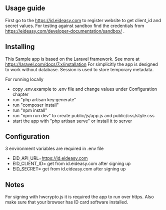 ## Usage guide 

First go to the https://id.eideasy.com to register website to get client_id and secret values. For testing against sandbox find the credentials from https://eideasy.com/developer-documentation/sandbox/ .

## Installing
This Sample app is based on the Laravel framework. See more at https://laravel.com/docs/7.x/installation
For simplicitly the app is designed to work without database. Session is used to store temporary metadata.

For running locally

- copy .env.example to .env file and change values under Configuration chapter
- run "php artisan key:generate"
- run "composer install"
- run "npm install"
- run "npm run dev" to create public/js/app.js and public/css/style.css 
- start the app with "php artisan serve" or install it to server

## Configuration

3 environment variables are required in .env file

- EID_API_URL=https://id.eideasy.com
- EID_CLIENT_ID= get from id.eideasy.com after signing up
- EID_SECRET= get from id.eideasy.com after signing up

## Notes

For signing with hwcrypto.js it is required the app to run over https. Also make sure that your browser has ID card software installed.
